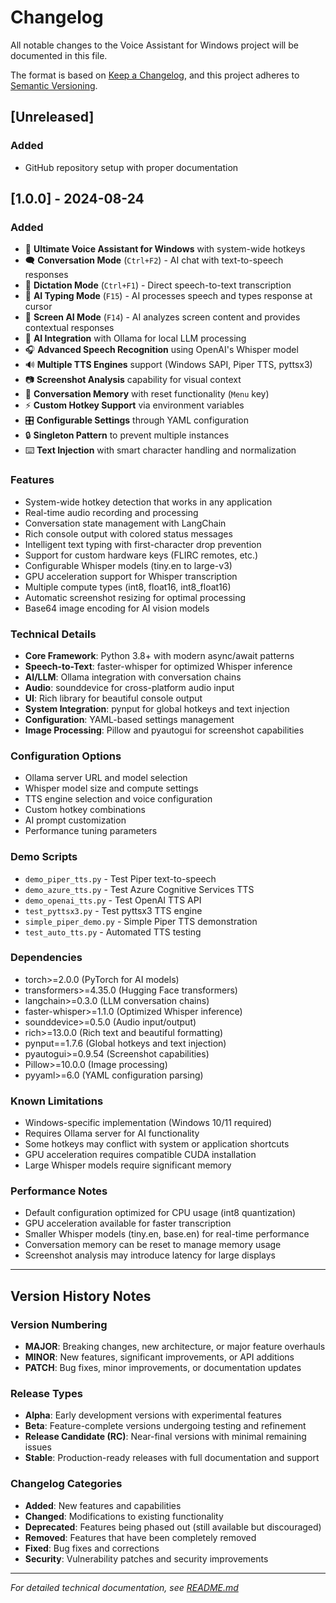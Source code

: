 # Changelog

All notable changes to the Voice Assistant for Windows project will be documented in this file.

The format is based on [Keep a Changelog](https://keepachangelog.com/en/1.0.0/),
and this project adheres to [Semantic Versioning](https://semver.org/spec/v2.0.0.html).

## [Unreleased]

### Added
- GitHub repository setup with proper documentation

## [1.0.0] - 2024-08-24

### Added
- 🎤 **Ultimate Voice Assistant for Windows** with system-wide hotkeys
- 🗨️ **Conversation Mode** (`Ctrl+F2`) - AI chat with text-to-speech responses
- 📝 **Dictation Mode** (`Ctrl+F1`) - Direct speech-to-text transcription
- 🤖 **AI Typing Mode** (`F15`) - AI processes speech and types response at cursor
- 📸 **Screen AI Mode** (`F14`) - AI analyzes screen content and provides contextual responses
- 🧠 **AI Integration** with Ollama for local LLM processing
- 🎧 **Advanced Speech Recognition** using OpenAI's Whisper model
- 🔊 **Multiple TTS Engines** support (Windows SAPI, Piper TTS, pyttsx3)
- 📷 **Screenshot Analysis** capability for visual context
- 💭 **Conversation Memory** with reset functionality (`Menu` key)
- ⚡ **Custom Hotkey Support** via environment variables
- 🎛️ **Configurable Settings** through YAML configuration
- 🔒 **Singleton Pattern** to prevent multiple instances
- ⌨️ **Text Injection** with smart character handling and normalization

### Features
- System-wide hotkey detection that works in any application
- Real-time audio recording and processing
- Conversation state management with LangChain
- Rich console output with colored status messages
- Intelligent text typing with first-character drop prevention
- Support for custom hardware keys (FLIRC remotes, etc.)
- Configurable Whisper models (tiny.en to large-v3)
- GPU acceleration support for Whisper transcription
- Multiple compute types (int8, float16, int8_float16)
- Automatic screenshot resizing for optimal processing
- Base64 image encoding for AI vision models

### Technical Details
- **Core Framework**: Python 3.8+ with modern async/await patterns
- **Speech-to-Text**: faster-whisper for optimized Whisper inference
- **AI/LLM**: Ollama integration with conversation chains
- **Audio**: sounddevice for cross-platform audio input
- **UI**: Rich library for beautiful console output
- **System Integration**: pynput for global hotkeys and text injection
- **Configuration**: YAML-based settings management
- **Image Processing**: Pillow and pyautogui for screenshot capabilities

### Configuration Options
- Ollama server URL and model selection
- Whisper model size and compute settings
- TTS engine selection and voice configuration
- Custom hotkey combinations
- AI prompt customization
- Performance tuning parameters

### Demo Scripts
- `demo_piper_tts.py` - Test Piper text-to-speech
- `demo_azure_tts.py` - Test Azure Cognitive Services TTS
- `demo_openai_tts.py` - Test OpenAI TTS API
- `test_pyttsx3.py` - Test pyttsx3 TTS engine
- `simple_piper_demo.py` - Simple Piper TTS demonstration
- `test_auto_tts.py` - Automated TTS testing

### Dependencies
- torch>=2.0.0 (PyTorch for AI models)
- transformers>=4.35.0 (Hugging Face transformers)
- langchain>=0.3.0 (LLM conversation chains)
- faster-whisper>=1.1.0 (Optimized Whisper inference)
- sounddevice>=0.5.0 (Audio input/output)
- rich>=13.0.0 (Rich text and beautiful formatting)
- pynput==1.7.6 (Global hotkeys and text injection)
- pyautogui>=0.9.54 (Screenshot capabilities)
- Pillow>=10.0.0 (Image processing)
- pyyaml>=6.0 (YAML configuration parsing)

### Known Limitations
- Windows-specific implementation (Windows 10/11 required)
- Requires Ollama server for AI functionality
- Some hotkeys may conflict with system or application shortcuts
- GPU acceleration requires compatible CUDA installation
- Large Whisper models require significant memory

### Performance Notes
- Default configuration optimized for CPU usage (int8 quantization)
- GPU acceleration available for faster transcription
- Smaller Whisper models (tiny.en, base.en) for real-time performance
- Conversation memory can be reset to manage memory usage
- Screenshot analysis may introduce latency for large displays

---

## Version History Notes

### Version Numbering
- **MAJOR**: Breaking changes, new architecture, or major feature overhauls
- **MINOR**: New features, significant improvements, or API additions
- **PATCH**: Bug fixes, minor improvements, or documentation updates

### Release Types
- **Alpha**: Early development versions with experimental features
- **Beta**: Feature-complete versions undergoing testing and refinement
- **Release Candidate (RC)**: Near-final versions with minimal remaining issues
- **Stable**: Production-ready releases with full documentation and support

### Changelog Categories
- **Added**: New features and capabilities
- **Changed**: Modifications to existing functionality
- **Deprecated**: Features being phased out (still available but discouraged)
- **Removed**: Features that have been completely removed
- **Fixed**: Bug fixes and corrections
- **Security**: Vulnerability patches and security improvements

---

*For detailed technical documentation, see [README.md](README.md)*
